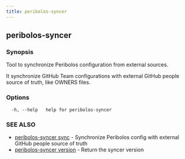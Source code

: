 ```yaml
---
title: peribolos-syncer
---	
```


## peribolos-syncer



### Synopsis


Tool to synchronize Peribolos configuration from external sources.

It synchronize GitHub Team configurations with external GitHub people source of truth, like OWNERS files.


### Options

```
  -h, --help   help for peribolos-syncer
```

### SEE ALSO

* [peribolos-syncer sync](peribolos-syncer_sync.md)	 - Synchronize Peribolos config with external GitHub people source of truth
* [peribolos-syncer version](peribolos-syncer_version.md)	 - Return the syncer version

